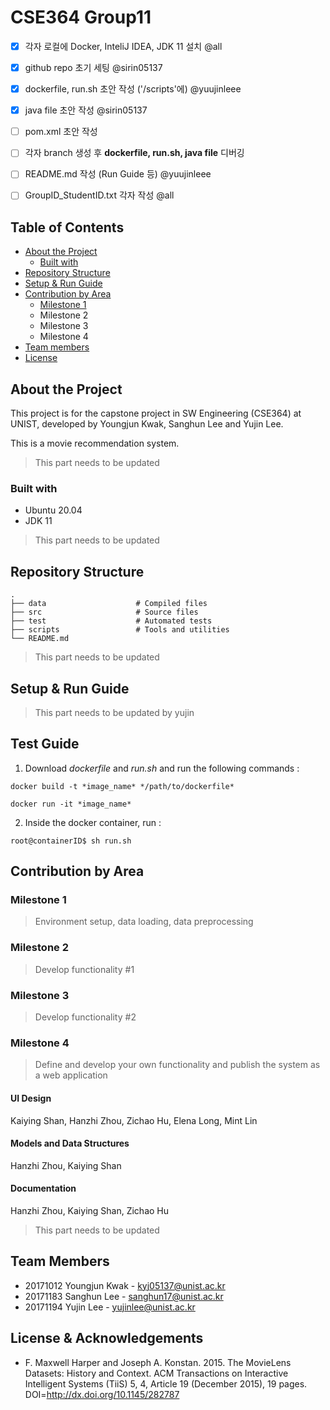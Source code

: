 # CSE364 Group11

- [x] 각자 로컬에 Docker, InteliJ IDEA, JDK 11 설치 @all
- [x] github repo 초기 세팅 @sirin05137
- [x] dockerfile, run.sh 초안 작성 ('/scripts'에) @yuujinleee
- [x] java file 초안 작성 @sirin05137

- [ ] pom.xml 초안 작성
- [ ] 각자 branch 생성 후 **dockerfile, run.sh, java file** 디버깅
- [ ] README.md 작성 (Run Guide 등) @yuujinleee
- [ ] GroupID_StudentID.txt 각자 작성 @all



## Table of Contents
* [About the Project](#about-the-project)
   * [Built with](#built-with)
* [Repository Structure](repository-structure)
* [Setup & Run Guide](#setup-&-run-guide)
* [Contribution by Area](#contribution-by-area)
   * [Milestone 1](#milestone-1)
   * Milestone 2
   * Milestone 3
   * Milestone 4
* [Team members](#team-members)
* [License](#license)


## About the Project
This project is for the capstone project in SW Engineering (CSE364) at UNIST, developed by Youngjun Kwak, Sanghun Lee and Yujin Lee.

This is a movie recommendation system. 
> This part needs to be updated

### Built with
* Ubuntu 20.04
* JDK 11
> This part needs to be updated


## Repository Structure
```
.
├── data                    # Compiled files
├── src                     # Source files
├── test                    # Automated tests
├── scripts                 # Tools and utilities
└── README.md
```
> This part needs to be updated


## Setup & Run Guide
> This part needs to be updated by yujin

## Test Guide
1. Download _dockerfile_ and _run.sh_ and run the following commands : 
```
docker build -t *image_name* */path/to/dockerfile*
```
```
docker run -it *image_name*
```
2. Inside the docker container, run : 
```
root@containerID$ sh run.sh
```

## Contribution by Area
### Milestone 1
> Environment setup, data loading, data preprocessing
### Milestone 2
> Develop functionality #1
### Milestone 3
> Develop functionality #2
### Milestone 4
> Define and develop your own functionality and publish the system as a web application

#### UI Design
Kaiying Shan, Hanzhi Zhou, Zichao Hu, Elena Long, Mint Lin

#### Models and Data Structures
Hanzhi Zhou, Kaiying Shan

#### Documentation
Hanzhi Zhou, Kaiying Shan, Zichao Hu
> This part needs to be updated


## Team Members
* 20171012 Youngjun Kwak - [kyj05137@unist.ac.kr](kyj05137@unist.ac.kr)
* 20171183 Sanghun Lee - [sanghun17@unist.ac.kr](sanghun17@unist.ac.kr)
* 20171194 Yujin Lee - [yujinlee@unist.ac.kr](yujinlee@unist.ac.kr)


## License & Acknowledgements
* F. Maxwell Harper and Joseph A. Konstan. 2015. The MovieLens Datasets: History and Context. ACM Transactions on Interactive Intelligent Systems (TiiS) 5, 4, Article 19 (December 2015), 19 pages. DOI=http://dx.doi.org/10.1145/282787
